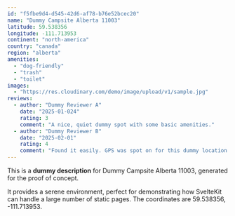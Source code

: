 ```yaml
---
id: "f5fbe9d4-d545-42d6-af78-b76e52bcec20"
name: "Dummy Campsite Alberta 11003"
latitude: 59.538356
longitude: -111.713953
continent: "north-america"
country: "canada"
region: "alberta"
amenities:
  - "dog-friendly"
  - "trash"
  - "toilet"
images:
  - "https://res.cloudinary.com/demo/image/upload/v1/sample.jpg"
reviews:
  - author: "Dummy Reviewer A"
    date: "2025-01-024"
    rating: 3
    comment: "A nice, quiet dummy spot with some basic amenities."
  - author: "Dummy Reviewer B"
    date: "2025-02-01"
    rating: 4
    comment: "Found it easily. GPS was spot on for this dummy location."
---
```


This is a **dummy description** for Dummy Campsite Alberta 11003, generated for the proof of concept.

It provides a serene environment, perfect for demonstrating how SvelteKit can handle a large number of static pages. The coordinates are 59.538356, -111.713953.
